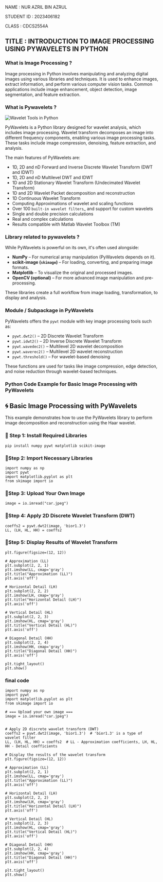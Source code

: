 NAME : NUR AZRIL BIN AZRUL

STUDENT ID : 2023406182

CLASS : CDCS2554A
## TITLE : INTRODUCTION TO IMAGE PROCESSING USING PYWAVELETS IN PYTHON
### What is Image Processing ?
Image processing in Python involves manipulating and analyzing digital images using various libraries and techniques. It is used to enhance images, extract information, and perform various computer vision tasks. Common applications include image enhancement, object detection, image segmentation, and feature extraction.
### What is Pywavelets ?
![Wavelet Tools in Python](https://miro.medium.com/v2/resize:fit:500/1*8mh5bZVmgvgGC5Rj0UN7gg.png)


PyWavelets is a Python library designed for wavelet analysis, which includes image processing. Wavelet transform decomposes an image into different frequency components, enabling various image processing tasks. These tasks include image compression, denoising, feature extraction, and analysis.

The main features of PyWavelets are:

  * 1D, 2D and nD Forward and Inverse Discrete Wavelet Transform (DWT and IDWT)
  * 1D, 2D and nD Multilevel DWT and IDWT
  * 1D and 2D Stationary Wavelet Transform (Undecimated Wavelet Transform)
  * 1D and 2D Wavelet Packet decomposition and reconstruction
  * 1D Continuous Wavelet Transform
  * Computing Approximations of wavelet and scaling functions
  * Over 100 `built-in wavelet filters`_ and support for custom wavelets
  * Single and double precision calculations
  * Real and complex calculations
  * Results compatible with Matlab Wavelet Toolbox (TM)

### Library related to pywavelets ?
While PyWavelets is powerful on its own, it's often used alongside:

- **NumPy** – For numerical array manipulation (PyWavelets depends on it).
- **scikit-image (`skimage`)** – For loading, converting, and preparing image formats.
- **Matplotlib** – To visualize the original and processed images.
- **OpenCV (optional)** – For more advanced image manipulation and pre-processing.

These libraries create a full workflow from image loading, transformation, to display and analysis.

### Module / Subpackage in PyWavelets

PyWavelets offers the `pywt` module with key image processing tools such as:

- `pywt.dwt2()` – 2D Discrete Wavelet Transform
- `pywt.idwt2()` – 2D Inverse Discrete Wavelet Transform
- `pywt.wavedec2()` – Multilevel 2D wavelet decomposition
- `pywt.waverec2()` – Multilevel 2D wavelet reconstruction
- `pywt.threshold()` – For wavelet-based denoising

These functions are used for tasks like image compression, edge detection, and noise reduction through wavelet-based techniques.

### Python Code Example for Basic Image Processing with PyWavelets

## 🌀 Basic Image Processing with PyWavelets

This example demonstrates how to use the PyWavelets library to perform image decomposition and reconstruction using the Haar wavelet.

### 🔧 Step 1: Install Required Libraries
```
pip install numpy pywt matplotlib scikit-image
```
### 🔧Step 2: Import Necessary Libraries
```
import numpy as np
import pywt
import matplotlib.pyplot as plt
from skimage import io
```
### 🔧Step 3: Upload Your Own Image
```
image = io.imread("car.jpeg")
```
### 🔧Step 4: Apply 2D Discrete Wavelet Transform (DWT)
```
coeffs2 = pywt.dwt2(image, 'bior1.3')
LL, (LH, HL, HH) = coeffs2
```
### 🔧Step 5: Display Results of Wavelet Transform
```
plt.figure(figsize=(12, 12))

# Approximation (LL)
plt.subplot(2, 2, 1)
plt.imshow(LL, cmap='gray')
plt.title("Approximation (LL)")
plt.axis('off')

# Horizontal Detail (LH)
plt.subplot(2, 2, 2)
plt.imshow(LH, cmap='gray')
plt.title("Horizontal Detail (LH)")
plt.axis('off')

# Vertical Detail (HL)
plt.subplot(2, 2, 3)
plt.imshow(HL, cmap='gray')
plt.title("Vertical Detail (HL)")
plt.axis('off')

# Diagonal Detail (HH)
plt.subplot(2, 2, 4)
plt.imshow(HH, cmap='gray')
plt.title("Diagonal Detail (HH)")
plt.axis('off')

plt.tight_layout()
plt.show()

```
### final code
```
import numpy as np
import pywt
import matplotlib.pyplot as plt
from skimage import io

# === Upload your own image ===
image = io.imread("car.jpeg")


# Apply 2D discrete wavelet transform (DWT)
coeffs2 = pywt.dwt2(image, 'bior1.3')  # 'bior1.3' is a type of wavelet filter
LL, (LH, HL, HH) = coeffs2  # LL - Approximation coefficients, LH, HL, HH - Detail coefficients

# Display the results of the wavelet transform
plt.figure(figsize=(12, 12))

# Approximation (LL)
plt.subplot(2, 2, 1)
plt.imshow(LL, cmap='gray')
plt.title("Approximation (LL)")
plt.axis('off')

# Horizontal Detail (LH)
plt.subplot(2, 2, 2)
plt.imshow(LH, cmap='gray')
plt.title("Horizontal Detail (LH)")
plt.axis('off')

# Vertical Detail (HL)
plt.subplot(2, 2, 3)
plt.imshow(HL, cmap='gray')
plt.title("Vertical Detail (HL)")
plt.axis('off')

# Diagonal Detail (HH)
plt.subplot(2, 2, 4)
plt.imshow(HH, cmap='gray')
plt.title("Diagonal Detail (HH)")
plt.axis('off')

plt.tight_layout()
plt.show()
```



